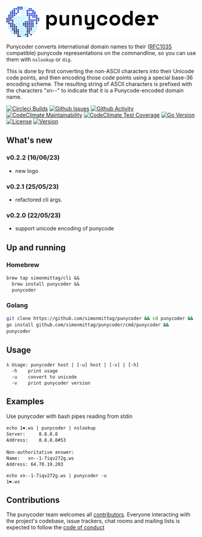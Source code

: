 ![Punycoder Logo](punycoder_80.png)

Punycoder converts international domain names to their ([RFC1035](https://www.rfc-editor.org/rfc/rfc1035.txt) compatible)
punycode representations on the commandline, so you can use them with `nslookup` or `dig`.

This is done by first converting the non-ASCII characters into their Unicode code points, and then encoding those code 
points using a special base-36 encoding scheme. The resulting string of ASCII characters is prefixed with the 
characters "xn--" to indicate that it is a Punycode-encoded domain name.

[![Circleci Builds](https://circleci.com/gh/simonmittag/punycoder.svg?style=shield)](https://circleci.com/gh/simonmittag/punycoder)
[![Github Issues](https://img.shields.io/github/issues/simonmittag/punycoder)](https://github.com/simonmittag/punycoder/issues)
[![Github Activity](https://img.shields.io/github/commit-activity/m/simonmittag/punycoder)](https://img.shields.io/github/commit-activity/m/simonmittag/punycoder)  
[![CodeClimate Maintainability](https://api.codeclimate.com/v1/badges/43f4fcf279d9d0ea72a6/maintainability)](https://codeclimate.com/github/simonmittag/pwt/maintainability)
[![CodeClimate Test Coverage](https://api.codeclimate.com/v1/badges/43f4fcf279d9d0ea72a6/test_coverage)](https://codeclimate.com/github/simonmittag/pwt/test_coverage)
[![Go Version](https://img.shields.io/github/go-mod/go-version/simonmittag/punycoder)](https://img.shields.io/github/go-mod/go-version/simonmittag/punycoder)
[![License](https://img.shields.io/badge/License-Apache%202.0-blue.svg)](https://opensource.org/licenses/Apache-2.0)
[![Version](https://img.shields.io/badge/version-0.2.2-orange)](https://github.com/simonmittag/punycoder)

## What's new
### v0.2.2 (16/06/23)
* new logo

### v0.2.1 (25/05/23)
* refactored cli args.

### v0.2.0 (22/05/23)
* support unicode encoding of punycode

## Up and running
### Homebrew
```
brew tap simonmittag/cli &&
  brew install punycoder &&
  punycoder 
```

### Golang
```bash
git clone https://github.com/simonmittag/punycoder && cd punycoder && 
go install github.com/simonmittag/punycoder/cmd/punycoder && 
punycoder 
```

## Usage
```
λ Usage: punycoder host | [-u] host | [-v] | [-h]
  -h    print usage
  -u    convert to unicode
  -v    print punycoder version
```

## Examples

Use punycoder with bash pipes reading from stdin
```
echo 1❤️.ws | punycoder | nslookup
Server:		8.8.8.8
Address:	8.8.8.8#53

Non-authoritative answer:
Name:	xn--1-7iqv272g.ws
Address: 64.70.19.203
```

```
echo xn--1-7iqv272g.ws | punycoder -u 
1❤️.ws
```

## Contributions
The punycoder team welcomes all [contributors](https://github.com/simonmittag/punycoder/blob/master/CONTRIBUTING.md). Everyone interacting with the project's codebase, issue trackers, chat rooms and mailing lists
is expected to follow the [code of conduct](https://github.com/simonmittag/punycoder/blob/master/CODE_OF_CONDUCT.md)
